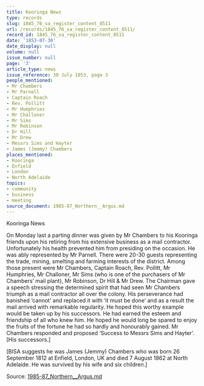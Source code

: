 ```yaml
---
title: Kooringa News
type: records
slug: 1845_76_sa_register_content_8511
url: /records/1845_76_sa_register_content_8511/
record_id: 1845_76_sa_register_content_8511
date: '1853-07-30'
date_display: null
volume: null
issue_number: null
page: '3'
article_type: news
issue_reference: 30 July 1853, page 3
people_mentioned:
- Mr Chambers
- Mr Parnell
- Captain Roach
- Rev. Pollitt
- Mr Humphries
- Mr Challoner
- Mr Sims
- Mr Robinson
- Dr Hill
- Mr Drew
- Messrs Sims and Hayter
- James (Jemmy) Chambers
places_mentioned:
- Kooringa
- Enfield
- London
- North Adelaide
topics:
- community
- business
- meeting
source_document: 1985-87_Northern__Argus.md
---
```


Kooringa News

On Monday last a parting dinner was given by Mr Chambers to his Kooringa friends upon his retiring from his extensive business as a mail contractor.  Unfortunately his health prevented him from presiding on the occasion.  He was ably represented by Mr Parnell.  There were 20-30 guests representing the trade, mining, smelting and farming interests of the district.  Among those present were Mr Chambers, Captain Roach, Rev. Pollitt, Mr Humphries, Mr Challoner, Mr Sims (who is one of the purchasers of Mr Chambers’ mail plant), Mr Robinson, Dr Hill & Mr Drew.  The Chairman gave a speech stressing the determined spirit that had seen Mr Chambers triumph as a mail contractor all over the colony.  His perseverance had banished ‘cannot’ and replaced it with ‘it must be done’ and as a result the mail arrived with remarkable regularity.  He hoped this worthy example would be taken up by his successors.  He had earned the esteem and friendship of all who knew him.  He hoped he would long be spared to enjoy the fruits of the fortune he had so hardly and honourably gained.  Mr Chambers responded and proposed ‘Success to Messrs Sims and Hayter’. [His successors.]

[BISA suggests he was James (Jemmy) Chambers who was born 26 September 1812 at Enfield, London, UK and died 7 August 1862 at North Adelaide.  He was survived by his wife and six children.]

Source: [1985-87_Northern__Argus.md](/downloads/markdown/1985-87_Northern__Argus.md)
